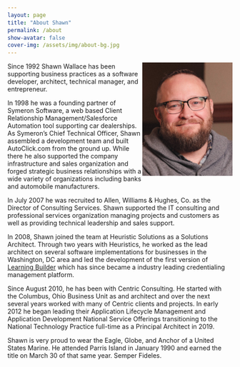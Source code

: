 ```yaml
---
layout: page
title: "About Shawn"
permalink: /about
show-avatar: false
cover-img: /assets/img/about-bg.jpg
---
```


<img align="right" width="202px" height="254px" src="/assets/img/headshot.jpg">

Since 1992 Shawn Wallace has been supporting business practices as a software developer, architect, technical manager, and entrepreneur.

In 1998 he was a founding partner of Symeron Software, a web based Client Relationship Management/Salesforce Automation tool supporting car dealerships. As Symeron’s Chief Technical Officer, Shawn assembled a development team and built AutoClick.com from the ground up. While there he also supported the company infrastructure and sales organization and forged strategic business relationships with a wide variety of organizations including banks and automobile manufacturers.

In July 2007 he was recruited to Allen, Williams & Hughes, Co. as the Director of Consulting Services. Shawn supported the IT consulting and professional services organization managing projects and customers as well as providing technical leadership and sales support.

In 2008, Shawn joined the team at Heuristic Solutions as a Solutions Architect. Through two years with Heuristics, he worked as the lead architect on several software implementations for businesses in the Washington, DC area and led the development of the first version of [Learning Builder](https://www.heuristics.net/learningbuilder/) which has since became a industry leading credentialing management platform.

Since August 2010, he has been with Centric Consulting. He started with the Columbus, Ohio Business Unit as and architect and over the next several years worked with many of Centric clients and projects. In early 2012 he began leading their Application Lifecycle Management and Application Development National Service Offerings transitioning to the National Technology Practice full-time as a Principal Architect in 2019.

Shawn is very proud to wear the Eagle, Globe, and Anchor of a United States Marine. He attended Parris Island in January 1990 and earned the title on March 30 of that same year. Semper Fideles.
